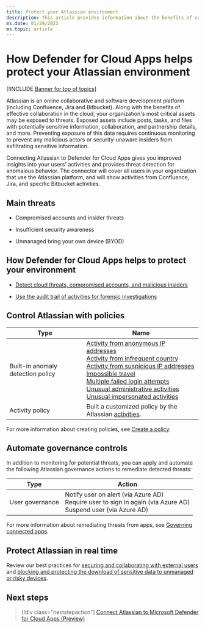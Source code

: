 ```yaml
---
title: Protect your Atlassian environment
description: This article provides information about the benefits of connecting your Atlassian environment to Defender for Cloud Apps using the API connector for visibility and control over use.
ms.date: 01/29/2023
ms.topic: article
---
```

# How Defender for Cloud Apps helps protect your Atlassian environment

[!INCLUDE [Banner for top of topics](includes/banner.md)]

Atlassian is an online collaborative and software development platform (including Confluence, Jira and Bitbucket). Along with the benefits of effective collaboration in the cloud, your organization's most critical assets may be exposed to threats. Exposed assets include posts, tasks, and files with potentially sensitive information, collaboration, and partnership details, and more. Preventing exposure of this data requires continuous monitoring to prevent any malicious actors or security-unaware insiders from exfiltrating sensitive information.

Connecting Atlassian to Defender for Cloud Apps gives you improved insights into your users' activities and provides threat detection for anomalous behavior. The connector will cover all users in your organization that use the Atlassian platform, and will show activities from Confluence, Jira, and specific Bitbucket activities.

## Main threats

- Compromised accounts and insider threats

- Insufficient security awareness

- Unmanaged bring your own device (BYOD)

## How Defender for Cloud Apps helps to protect your environment

- [Detect cloud threats, compromised accounts, and malicious insiders](best-practices.md#detect-cloud-threats-compromised-accounts-malicious-insiders-and-ransomware)

- [Use the audit trail of activities for forensic investigations](best-practices.md#use-the-audit-trail-of-activities-for-forensic-investigations)

## Control Atlassian with policies

| **Type**                           | **Name**                                                     |
| ---------------------------------- | ------------------------------------------------------------ |
| Built-in  anomaly detection policy | [Activity from   anonymous IP addresses](anomaly-detection-policy.md#activity-from-anonymous-ip-addresses)  <br /> [Activity from   infrequent country](anomaly-detection-policy.md#activity-from-infrequent-country) <br /> [Activity from   suspicious IP addresses](anomaly-detection-policy.md#activity-from-suspicious-ip-addresses)  <br /> [Impossible travel](anomaly-detection-policy.md#impossible-travel)  <br /> [Multiple failed login attempts](anomaly-detection-policy.md#multiple-failed-login-attempts)<br/> [Unusual administrative activities](anomaly-detection-policy.md#unusual-activities-by-user)<br/> [Unusual impersonated activities](anomaly-detection-policy.md#unusual-activities-by-user) |
| Activity  policy                   | Built a customized policy by the Atlassian [activities](https://support.atlassian.com/security-and-access-policies/docs/track-organization-activities-from-the-audit-log/#Auditlogging-Accessauditlogactivities). |

For more information about creating policies, see [Create a policy](control-cloud-apps-with-policies.md#create-a-policy).

## Automate governance controls

In addition to monitoring for potential threats, you can apply and automate the following Atlassian governance actions to remediate detected threats:

| **Type**        | **Action**                                                   |
| --------------- | ------------------------------------------------------------ |
| User governance | Notify user on  alert (via Azure AD)<br />  Require user to sign in again (via Azure AD)   <br /> Suspend user (via Azure AD) |

For more information about remediating threats from apps, see [Governing connected apps](governance-actions.md).

## Protect Atlassian in real time

Review our best practices for [securing and collaborating with external users](best-practices.md#secure-collaboration-with-external-users-by-enforcing-real-time-session-controls) and [blocking and protecting the download of sensitive data to unmanaged or risky devices](best-practices.md#block-and-protect-download-of-sensitive-data-to-unmanaged-or-risky-devices).

## Next steps

> [!div class="nextstepaction"]
> [Connect Atlassian to Microsoft Defender for Cloud Apps (Preview)](connect-atlassian.md)
